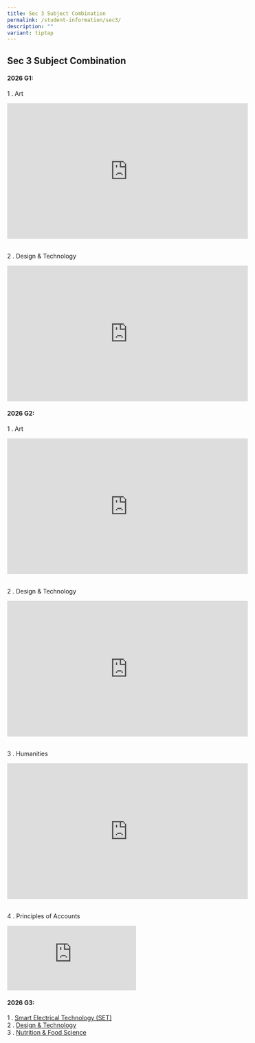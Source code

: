 ```yaml
---
title: Sec 3 Subject Combination
permalink: /student-information/sec3/
description: ""
variant: tiptap
---
```

<h2>Sec 3 Subject Combination</h2>
<h4>2026 G1:</h4>
<p>1 . Art</p>
<p></p>
<div class="iframe-wrapper">
<iframe height="315" width="560" allowfullscreen="true" frameborder="0" src="https://www.youtube.com/embed/-CbUsP8-sBk"></iframe>
</div>
<p>
<br>2 . Design &amp; Technology</p>
<div class="iframe-wrapper">
<iframe height="315" width="560" allowfullscreen="true" frameborder="0" src="https://www.youtube.com/embed/JCt_JPZe_7Q"></iframe>
</div>
<h4>2026 G2:</h4>
<p>1 . Art</p>
<div class="iframe-wrapper">
<iframe height="315" width="560" allowfullscreen="true" frameborder="0" src="https://www.youtube.com/embed/kYxS8cBIGf8"></iframe>
</div>
<p>
<br>2 . Design &amp; Technology</p>
<div class="iframe-wrapper">
<iframe height="315" width="560" allowfullscreen="true" frameborder="0" src="https://www.youtube.com/embed/XAQu1HNLjpA"></iframe>
</div>
<p>
<br>3 . Humanities</p>
<div class="iframe-wrapper">
<iframe height="315" width="560" allowfullscreen="true" frameborder="0" src="https://www.youtube.com/embed/I-dFL7nnMJI"></iframe>
</div>
<p>
<br>4 . Principles of Accounts</p>
<div class="iframe-wrapper">
<iframe allowfullscreen="true" frameborder="0" src="https://www.youtube.com/embed/hSYwdPE8hsw"></iframe>
</div>
<h4>2026 G3:</h4>
<p>1 . <a href="https://drive.google.com/file/d/1Nh0EHKTMz4o4KgnViWSiM0NctMkxCu_-/view?t=2" rel="noopener noreferrer nofollow" target="_blank">Smart Electrical Technology (SET)</a> 
<br>2 . <a href="https://drive.google.com/file/d/1vHvt6tOBcUc_ZNtUQ0AElzcKRd_BLn1T/view?t=2" rel="noopener noreferrer nofollow" target="_blank">Design &amp; Technology</a> 
<br>3 . <a href="https://drive.google.com/file/d/1aqAWyFPhMzb86ftMo4Vel0ndZtf8qts9/view?t=2" rel="noopener noreferrer nofollow" target="_blank">Nutrition &amp; Food Science</a>
</p>